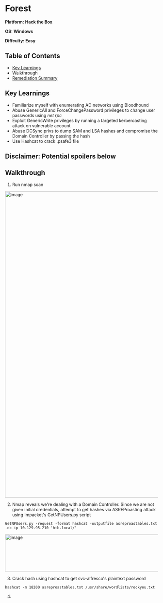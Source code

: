 # Forest

**Platform: Hack the Box**

**OS: Windows**

**Diffculty: Easy**


## Table of Contents
- [Key Learnings](#key-learnings)
- [Walkthrough](#walkthrough)
- [Remediation Summary](#remediation-summary)


## Key Learnings

- Familiarize myself with enumerating AD networks using Bloodhound
- Abuse GenericAll and ForceChangePassword privileges to change user passwords using *net rpc*
- Exploit GenericWrite privileges by running a targeted kerberoasting attack on vulnerable account
- Abuse DCSync privs to dump SAM and LSA hashes and compromise the Domain Controller by passing the hash
- Use Hashcat to crack .psafe3 file


## **Disclaimer: Potential spoilers below**


## Walkthrough

1. Run nmap scan

<img width="719" height="1009" alt="image" src="https://github.com/user-attachments/assets/6fff85b0-bd86-4e80-a1eb-a5faa5a6ea4f" />

2. Nmap reveals we're dealing with a Domain Controller. Since we are not given initial credentials, attempt to get hashes via ASREProasting attack using Impacket's GetNPUsers.py script

`GetNPUsers.py -request -format hashcat -outputfile asreproastables.txt -dc-ip 10.129.95.210 'htb.local/'`

<img width="721" height="123" alt="image" src="https://github.com/user-attachments/assets/b7257a49-3010-43a5-b68a-c3dbad6b2352" />

3. Crack hash using hashcat to get svc-alfresco's plaintext password

`hashcat -m 18200 asreproastables.txt /usr/share/wordlists/rockyou.txt`

4. 

